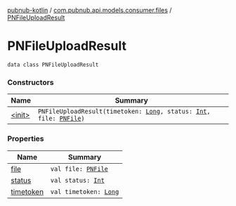 [pubnub-kotlin](../../index.md) / [com.pubnub.api.models.consumer.files](../index.md) / [PNFileUploadResult](./index.md)

# PNFileUploadResult

`data class PNFileUploadResult`

### Constructors

| Name | Summary |
|---|---|
| [&lt;init&gt;](-init-.md) | `PNFileUploadResult(timetoken: `[`Long`](https://kotlinlang.org/api/latest/jvm/stdlib/kotlin/-long/index.html)`, status: `[`Int`](https://kotlinlang.org/api/latest/jvm/stdlib/kotlin/-int/index.html)`, file: `[`PNFile`](../-p-n-file/index.md)`)` |

### Properties

| Name | Summary |
|---|---|
| [file](file.md) | `val file: `[`PNFile`](../-p-n-file/index.md) |
| [status](status.md) | `val status: `[`Int`](https://kotlinlang.org/api/latest/jvm/stdlib/kotlin/-int/index.html) |
| [timetoken](timetoken.md) | `val timetoken: `[`Long`](https://kotlinlang.org/api/latest/jvm/stdlib/kotlin/-long/index.html) |
